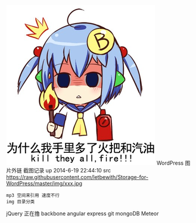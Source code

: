 ![alt text](https://raw.githubusercontent.com/letbewith/Storage-for-WordPress/master/img/acg/fff.jpg "fff")
WordPress 图片外链 截图记录 
	up 2014-6-19 22:44:10
	src  https://raw.githubusercontent.com/letbewith/Storage-for-WordPress/master/img/xxx.jpg

	mp3 空间来引用 速度不行
	img 目录分类
jQuery   正在撸
backbone 
angular 
express
git 
mongoDB
Meteor






